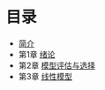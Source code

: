 # 目录

* [简介](README.md)
* 第1章 [绪论](chapter1.md)
* 第2章 [模型评估与选择](chapter2.md)
* 第3章 [线性模型](chapter3.md)


